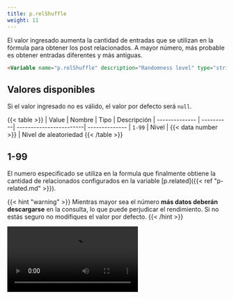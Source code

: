 ```yaml
---
title: p.relShuffle
weight: 11
---
```


El valor ingresado aumenta la cantidad de entradas que se utilizan en la fórmula para obtener los post relacionados. A mayor número, más probable es obtener entradas diferentes y más antiguas.

```html
<Variable name="p.relShuffle" description="Randomness level" type="string" value="8"/>
```


## Valores disponibles

Si el valor ingresado no es válido, el valor por defecto será `null`.

{{< table >}}
| Value          | Nombre    | Tipo                    | Descripción
| -------------- | ----------| ------------------------| --------------
| `1-99`         | Nivel     | {{< data number >}}     | Nivel de aleatoriedad
{{< /table >}}

## 1-99

El numero especificado se utiliza en la formula que finalmente obtiene la cantidad de relacionados configurados en la variable [p.related]({{< ref "p-related.md" >}}).

{{< hint "warning" >}}
Mientras mayor sea el número **más datos deberán descargarse** en la consulta, lo que puede perjudicar el rendimiento. Si no estás seguro no modifiques el valor por defecto.
{{< /hint >}}

<video controls="">
  <source src="/videos/p-rel-random.mp4" type="video/mp4">
</video>
